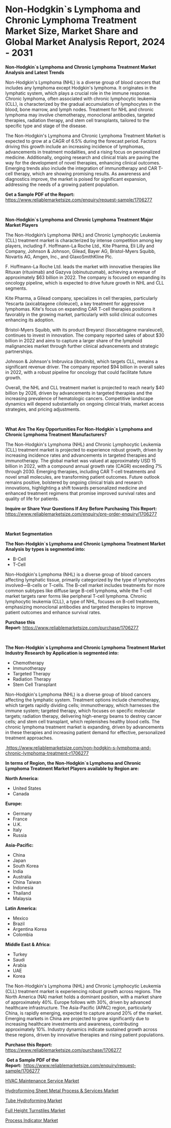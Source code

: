 <p><h1>Non-Hodgkin`s Lymphoma and Chronic Lymphoma Treatment Market Size, Market Share and Global Market Analysis Report, 2024 - 2031</h1></p><p><strong>Non-Hodgkin`s Lymphoma and Chronic Lymphoma Treatment Market Analysis and Latest Trends</strong></p>
<p><p>Non-Hodgkin's Lymphoma (NHL) is a diverse group of blood cancers that includes any lymphoma except Hodgkin's lymphoma. It originates in the lymphatic system, which plays a crucial role in the immune response. Chronic lymphoma, often associated with chronic lymphocytic leukemia (CLL), is characterized by the gradual accumulation of lymphocytes in the blood, bone marrow, and lymph nodes. Treatment for NHL and chronic lymphoma may involve chemotherapy, monoclonal antibodies, targeted therapies, radiation therapy, and stem cell transplants, tailored to the specific type and stage of the disease.</p><p>The Non-Hodgkin's Lymphoma and Chronic Lymphoma Treatment Market is expected to grow at a CAGR of 6.5% during the forecast period. Factors driving this growth include an increasing incidence of lymphomas, advancements in treatment modalities, and a rising focus on personalized medicine. Additionally, ongoing research and clinical trials are paving the way for the development of novel therapies, enhancing clinical outcomes. Emerging trends also include the integration of immunotherapy and CAR T-cell therapy, which are showing promising results. As awareness and diagnostics improve, the market is poised for significant expansion, addressing the needs of a growing patient population.</p></p>
<p><strong>Get a Sample PDF of the Report:&nbsp;</strong> <a href="https://www.reliablemarketsize.com/enquiry/request-sample/1706277?utm_campaign=1553&utm_medium=2&utm_source=Github&utm_content=ia&utm_term=21102024&utm_id=non-hodgkins-lymphoma-and-chronic-lymphoma-treatment">https://www.reliablemarketsize.com/enquiry/request-sample/1706277</a></p>
<p>&nbsp;</p>
<p><strong>Non-Hodgkin`s Lymphoma and Chronic Lymphoma Treatment Major Market Players</strong></p>
<p><p>The Non-Hodgkin’s Lymphoma (NHL) and Chronic Lymphocytic Leukemia (CLL) treatment market is characterized by intense competition among key players, including F. Hoffmann-La Roche Ltd., Kite Pharma, Eli Lilly and Company, Johnson & Johnson, Gilead, Bayer AG, Bristol-Myers Squibb, Novartis AG, Amgen, Inc., and GlaxoSmithKline Plc. </p><p>F. Hoffmann-La Roche Ltd. leads the market with innovative therapies like Rituxan (rituximab) and Gazyva (obinutuzumab), achieving a revenue of approximately $63 billion in 2022. The company is focused on expanding its oncology pipeline, which is expected to drive future growth in NHL and CLL segments.</p><p>Kite Pharma, a Gilead company, specializes in cell therapies, particularly Yescarta (axicabtagene ciloleucel), a key treatment for aggressive lymphomas. Kite's focus on expanding CAR T-cell therapies positions it favorably in the growing market, particularly with solid clinical outcomes enhancing its adoption.</p><p>Bristol-Myers Squibb, with its product Breyanzi (lisocabtagene maraleucel), continues to invest in innovation. The company reported sales of about $30 billion in 2022 and aims to capture a larger share of the lymphoid malignancies market through further clinical advancements and strategic partnerships.</p><p>Johnson & Johnson's Imbruvica (ibrutinib), which targets CLL, remains a significant revenue driver. The company reported $94 billion in overall sales in 2022, with a robust pipeline for oncology that could facilitate future growth.</p><p>Overall, the NHL and CLL treatment market is projected to reach nearly $40 billion by 2026, driven by advancements in targeted therapies and the increasing prevalence of hematologic cancers. Competitive landscape dynamics will depend substantially on ongoing clinical trials, market access strategies, and pricing adjustments.</p></p>
<p>&nbsp;</p>
<p><strong>What Are The Key Opportunities For Non-Hodgkin`s Lymphoma and Chronic Lymphoma Treatment Manufacturers?</strong></p>
<p><p>The Non-Hodgkin's Lymphoma (NHL) and Chronic Lymphocytic Leukemia (CLL) treatment market is projected to experience robust growth, driven by increasing incidence rates and advancements in targeted therapies and immunotherapy. The global market was valued at approximately USD 15 billion in 2022, with a compound annual growth rate (CAGR) exceeding 7% through 2030. Emerging therapies, including CAR T-cell treatments and novel small molecules, are transforming patient outcomes. Future outlook remains positive, bolstered by ongoing clinical trials and research innovations, highlighting a shift towards personalized medicine and enhanced treatment regimens that promise improved survival rates and quality of life for patients.</p></p>
<p><strong>Inquire or Share Your Questions If Any Before Purchasing This Report:</strong> <a href="https://www.reliablemarketsize.com/enquiry/pre-order-enquiry/1706277?utm_campaign=1553&utm_medium=2&utm_source=Github&utm_content=ia&utm_term=21102024&utm_id=non-hodgkins-lymphoma-and-chronic-lymphoma-treatment">https://www.reliablemarketsize.com/enquiry/pre-order-enquiry/1706277</a></p>
<p>&nbsp;</p>
<p><strong>Market Segmentation</strong></p>
<p><strong>The Non-Hodgkin`s Lymphoma and Chronic Lymphoma Treatment Market Analysis by types is segmented into:</strong></p>
<p><ul><li>B-Cell</li><li>T-Cell</li></ul></p>
<p><p>Non-Hodgkin's Lymphoma (NHL) is a diverse group of blood cancers affecting lymphatic tissue, primarily categorized by the type of lymphocytes involved—B-cells or T-cells. The B-cell market includes treatments for more common subtypes like diffuse large B-cell lymphoma, while the T-cell market targets rarer forms like peripheral T-cell lymphoma. Chronic lymphocytic leukemia (CLL), a type of NHL, focuses on B-cell treatments, emphasizing monoclonal antibodies and targeted therapies to improve patient outcomes and enhance survival rates.</p></p>
<p><strong>Purchase this Report:&nbsp;</strong><a href="https://www.reliablemarketsize.com/purchase/1706277?utm_campaign=1553&utm_medium=2&utm_source=Github&utm_content=ia&utm_term=21102024&utm_id=non-hodgkins-lymphoma-and-chronic-lymphoma-treatment">https://www.reliablemarketsize.com/purchase/1706277</a></p>
<p>&nbsp;</p>
<p><strong>The Non-Hodgkin`s Lymphoma and Chronic Lymphoma Treatment Market Industry Research by Application is segmented into:</strong></p>
<p><ul><li>Chemotherapy</li><li>Immunotherapy</li><li>Targeted Therapy</li><li>Radiation Therapy</li><li>Stem Cell Transplant</li></ul></p>
<p><p>Non-Hodgkin's Lymphoma (NHL) is a diverse group of blood cancers affecting the lymphatic system. Treatment options include chemotherapy, which targets rapidly dividing cells; immunotherapy, which harnesses the immune system; targeted therapy, which focuses on specific molecular targets; radiation therapy, delivering high-energy beams to destroy cancer cells; and stem cell transplant, which replenishes healthy blood cells. The chronic lymphoma treatment market is expanding, driven by advancements in these therapies and increasing patient demand for effective, personalized treatment approaches.</p></p>
<p><a href="https://www.reliablemarketsize.com/non-hodgkin-s-lymphoma-and-chronic-lymphoma-treatment-r1706277?utm_campaign=1553&utm_medium=2&utm_source=Github&utm_content=ia&utm_term=21102024&utm_id=non-hodgkins-lymphoma-and-chronic-lymphoma-treatment">&nbsp;https://www.reliablemarketsize.com/non-hodgkin-s-lymphoma-and-chronic-lymphoma-treatment-r1706277</a></p>
<p><strong>In terms of Region, the Non-Hodgkin`s Lymphoma and Chronic Lymphoma Treatment Market Players available by Region are:</strong></p>
<p>
    <p> <strong> North America: </strong>
        <ul>
            <li>United States</li>
            <li>Canada</li>
        </ul>
        </p> 
    <p> <strong> Europe: </strong>
        <ul>
            <li>Germany</li>
            <li>France</li>
            <li>U.K.</li>
            <li>Italy</li>
            <li>Russia</li>
        </ul>
        </p> 
    <p> <strong> Asia-Pacific: </strong>
        <ul>
            <li>China</li>
            <li>Japan</li>
            <li>South Korea</li>
            <li>India</li>
            <li>Australia</li>
            <li>China Taiwan</li>
            <li>Indonesia</li>
            <li>Thailand</li>
            <li>Malaysia</li>
        </ul>
        </p> 
    <p> <strong> Latin America: </strong>
        <ul>
            <li>Mexico</li>
            <li>Brazil</li>
            <li>Argentina Korea</li>
            <li>Colombia</li>
        </ul>
        </p> 
    <p> <strong> Middle East & Africa: </strong>
        <ul>
            <li>Turkey</li>
            <li>Saudi</li>
            <li>Arabia</li>
            <li>UAE</li>
            <li>Korea</li>
        </ul>
    </p>
    </p>
<p><p>The Non-Hodgkin's Lymphoma (NHL) and Chronic Lymphocytic Leukemia (CLL) treatment market is experiencing robust growth across regions. The North America (NA) market holds a dominant position, with a market share of approximately 40%. Europe follows with 30%, driven by advanced healthcare infrastructure. The Asia-Pacific (APAC) region, particularly China, is rapidly emerging, expected to capture around 20% of the market. Emerging markets in China are projected to grow significantly due to increasing healthcare investments and awareness, contributing approximately 10%. Industry dynamics indicate sustained growth across these regions, driven by innovative therapies and rising patient populations.</p></p>
<p><strong>Purchase this Report: </strong><a href="https://www.reliablemarketsize.com/purchase/1706277?utm_campaign=1553&utm_medium=2&utm_source=Github&utm_content=ia&utm_term=21102024&utm_id=non-hodgkins-lymphoma-and-chronic-lymphoma-treatment">https://www.reliablemarketsize.com/purchase/1706277</a></p>
<p>&nbsp;<strong>Get a Sample PDF of the Report:&nbsp;&nbsp;</strong><a href="https://www.reliablemarketsize.com/enquiry/request-sample/1706277?utm_campaign=1553&utm_medium=2&utm_source=Github&utm_content=ia&utm_term=21102024&utm_id=non-hodgkins-lymphoma-and-chronic-lymphoma-treatment">https://www.reliablemarketsize.com/enquiry/request-sample/1706277</a></p>
<p><strong></strong></p>
<p><p><a href="https://www.linkedin.com/pulse/strategic-market-insights-navigating-global-hvac-maintenance-nw4pc?utm_campaign=1553&utm_medium=2&utm_source=Github&utm_content=ia&utm_term=21102024&utm_id=non-hodgkins-lymphoma-and-chronic-lymphoma-treatment">HVAC Maintenance Service Market</a></p><p><a href="https://github.com/YashRP12/Market-Research-Report-List-6/blob/main/hydroforming-sheet-metal-process-services-market.md?utm_campaign=1553&utm_medium=2&utm_source=Github&utm_content=ia&utm_term=21102024&utm_id=non-hodgkins-lymphoma-and-chronic-lymphoma-treatment">Hydroforming Sheet Metal Process & Services Market</a></p><p><a href="https://github.com/haileebaz8dp/Market-Research-Report-List-1/blob/main/tube-hydroforming-market.md?utm_campaign=1553&utm_medium=2&utm_source=Github&utm_content=ia&utm_term=21102024&utm_id=non-hodgkins-lymphoma-and-chronic-lymphoma-treatment">Tube Hydroforming Market</a></p><p><a href="https://issuu.com/reportprime-2/docs/full-height-turnstiles-market-size-_4dbfc9871d2c21?utm_campaign=1553&utm_medium=2&utm_source=Github&utm_content=ia&utm_term=21102024&utm_id=non-hodgkins-lymphoma-and-chronic-lymphoma-treatment">Full Height Turnstiles Market</a></p><p><a href="https://issuu.com/reportprime-2/docs/process-indicator-market-size-2030._99e71db338fd87?utm_campaign=1553&utm_medium=2&utm_source=Github&utm_content=ia&utm_term=21102024&utm_id=non-hodgkins-lymphoma-and-chronic-lymphoma-treatment">Process Indicator Market</a></p></p>